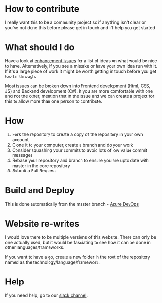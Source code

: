 # How to contribute

I really want this to be a community project so if anything isn't clear or you've not done this before please get in touch and I'll help you get started

# What should I do

Have a look at [enhancement issues](https://github.com/ChesterDevs/chester-devs-website/labels/enhancement) for a list of ideas on what would be nice to have. Alternatively, if you see a mistake or have your own idea run with it.  If it's a large piece of work it might be worth getting in touch before you get too far through.

Most issues can be broken down into Frontend development (Html, CSS, JS) and Backend development (C#). If you are more comfortable with one and not the other, mention that in the issue and we can create a project for this to allow more than one person to contribute.

# How

1. Fork the repository to create a copy of the repository in your own account
2. Clone it to your computer, create a branch and do your work
3. Consider squashing your commits to avoid lots of low value commit messages
3. Rebase your repository and branch to ensure you are upto date with master in the core repository
4. Submit a Pull Request

# Build and Deploy

This is done automatically from the master branch - [Azure DevOps](https://dev.azure.com/chester-devs)

# Website re-writes

I would love there to be multiple versions of this website. There can only be one actually used, but it would be fasciating to see how it can be done in other languages/frameworks.

If you want to have a go, create a new folder in the root of the repository named as the technology/language/framework.

# Help

If you need help, go to our [slack channel](https://cdslack.azurewebsites.net).
